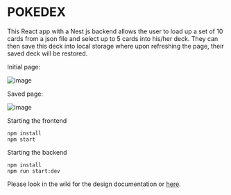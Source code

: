 # POKEDEX

This React app with a Nest js backend allows the user to load up a set of 10 cards from a json file and select up to 5 cards into his/her deck. They can then save this deck into local storage where upon refreshing the page, their saved deck will be restored.


Initial page:

![image](https://user-images.githubusercontent.com/125100028/218234326-28c4598b-0352-4839-9c93-ee8ce0968c40.png)


Saved page:

![image](https://user-images.githubusercontent.com/125100028/218234184-dfc33c28-0564-4188-b6d7-a5fa74b92de6.png)


Starting the frontend

```
npm install
npm start
```


Starting the backend

```
npm install
npm run start:dev
```


Please look in the wiki for the design documentation or [here](https://github.com/paul-ly-404/pokedex/wiki/Design-Documentation).
